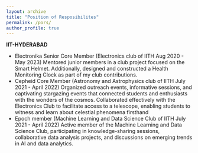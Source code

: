 ```yaml
---
layout: archive
title: "Position of Resposibilites"
permalink: /pors/
author_profile: true
---
```


**IIT-HYDERABAD**
* Electronika Senior Core Member (Electronics club of IITH Aug 2020 - May 2023)
    Mentored junior members in a club project focused on the Smart Helmet. Additionally, designed and constructed a Health
Monitoring Clock as part of my club contributions.
* Cepheid Core Member (Astronomy and Astrophysics club of IITH July 2021 - April 2022)
    Organized outreach events, informative sessions, and captivating stargazing events that connected students and enthusiasts
with the wonders of the cosmos. Collaborated effectively with the Electronics Club to facilitate access to a telescope, enabling
students to witness and learn about celestial phenomena firsthand
* Epoch member (Machine Learning and Data Science Club of IITH July 2021 - April 2022)
    Active member of the Machine Learning and Data Science Club, participating in knowledge-sharing sessions, collaborative data
analysis projects, and discussions on emerging trends in AI and data analytics.
